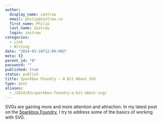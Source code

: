 ```yaml
---
author:
  display_name: zastrow
  email: philip@zastrow.co
  first_name: Philip
  last_name: Zastrow
  login: zastrow
categories:
  - Link
  - Writing
date: "2014-03-24T12:00:00Z"
meta: {}
parent_id: "0"
password: ""
published: true
status: publish
title: Sparkbox Foundry – A Bit About SVG
type: post
aliases:
  - /2014/03/sparkbox-foundry-a-bit-about-svg/
---
```

<p>SVGs are gaining more and more attention and attraction. In my latest post on the <a href="http://seesparkbox.com/foundry/">Sparkbox Foundry</a>, I try to address some of the basics of working with SVG.</p>
